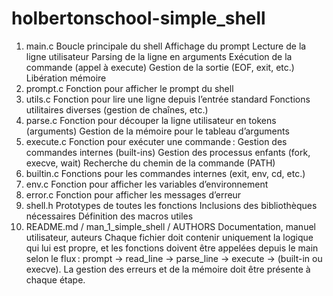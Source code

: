 # holbertonschool-simple_shell
1. main.c
Boucle principale du shell
Affichage du prompt
Lecture de la ligne utilisateur
Parsing de la ligne en arguments
Exécution de la commande (appel à execute)
Gestion de la sortie (EOF, exit, etc.)
Libération mémoire
2. prompt.c
Fonction pour afficher le prompt du shell
3. utils.c
Fonction pour lire une ligne depuis l’entrée standard
Fonctions utilitaires diverses (gestion de chaînes, etc.)
4. parse.c
Fonction pour découper la ligne utilisateur en tokens (arguments)
Gestion de la mémoire pour le tableau d’arguments
5. execute.c
Fonction pour exécuter une commande :
Gestion des commandes internes (built-ins)
Gestion des processus enfants (fork, execve, wait)
Recherche du chemin de la commande (PATH)
6. builtin.c
Fonctions pour les commandes internes (exit, env, cd, etc.)
7. env.c
Fonction pour afficher les variables d’environnement
8. error.c
Fonction pour afficher les messages d’erreur
9. shell.h
Prototypes de toutes les fonctions
Inclusions des bibliothèques nécessaires
Définition des macros utiles
10. README.md / man_1_simple_shell / AUTHORS
Documentation, manuel utilisateur, auteurs
Chaque fichier doit contenir uniquement la logique qui lui est propre, et les fonctions doivent être appelées depuis le main selon le flux : prompt → read_line → parse_line → execute → (built-in ou execve).
La gestion des erreurs et de la mémoire doit être présente à chaque étape.